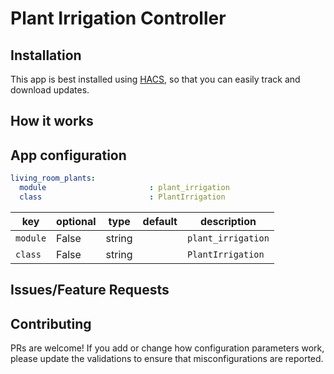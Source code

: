 # Plant Irrigation Controller

## Installation

This app is best installed using
[HACS](https://github.com/custom-components/hacs), so that you can easily track
and download updates.

## How it works

## App configuration

```yaml
living_room_plants:
  module                       : plant_irrigation
  class                        : PlantIrrigation
```

key | optional | type | default | description
-- | -- | -- | -- | --
`module` | False | string | | `plant_irrigation`
`class` | False | string | | `PlantIrrigation`

## Issues/Feature Requests

## Contributing

PRs are welcome! If you add or change how configuration parameters work, please update the validations to ensure that misconfigurations are reported.